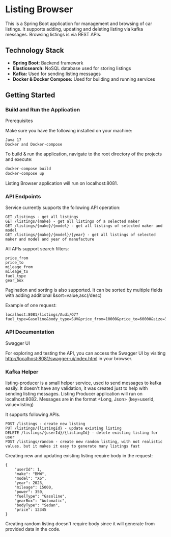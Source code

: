 # Listing Browser

This is a Spring Boot application for management and browsing of car listings. It supports adding, updating and deleting listing via kafka messages. Browsing listings is via REST APIs.

## Technology Stack

- **Spring Boot:** Backend framework
- **Elasticsearch:** NoSQL database used for storing listings
- **Kafka:** Used for sending listing messages
- **Docker & Docker Compose:** Used for building and running services

## Getting Started

### Build and Run the Application
Prerequisites

Make sure you have the following installed on your machine:

    Java 17
    Docker and Docker-compose

To build & run the application, navigate to the root directory of the projects and execute:

```bash
docker-compose build
docker-compose up
```

Listing Browser application will run on localhost:8081.

### API Endpoints

Service currently supports the following API operation:

    GET /listings - get all listings
    GET /listings/{make} - get all listings of a selected maker
    GET /listings/{make}/{model} - get all listings of selected maker and model
    GET /listings/{make}/{model}/{year} - get all listings of selected maker and model and year of manufacture

All APIs support search filters:
```
price_from
price_to
mileage_from
mileage_to
fuel_type
gear_box
```
Pagination and sorting is also supported. It can be sorted by multiple fields with adding additional &sort=value,asc(/desc)

Example of one request:
```
localhost:8081/listings/Audi/Q7?fuel_type=Gasoline&body_type=SUV&price_from=10000&price_to=60000&size=3&page=1&sort=make,asc&sort=model,desc
```



### API Documentation

Swagger UI

For exploring and testing the API, you can access the Swagger UI by visiting [http://localhost:8081/swagger-ui/index.html](http://localhost:8081/swagger-ui/index.html) in your browser.


### Kafka Helper
listing-producer is a small helper service, used to send messages to kafka easily. It doesn't have any validation, it was created just to help with sending listing messages.
Listing Producer application will run on localhost:8082.
Messages are in the format <Long, Json> (key=userId, value=listing)

It supports following APIs.

    POST /listings - create new listing
    PUT /listings/{listingId} - update existing listing
    DELETE /listings/{userId}/{listingId} - delete existing listing for user
    POST /listings/random - create new random listing, with not realistic values, but it makes it easy to generate many listings fast 

Creating new and updating existing listing require body in the request:
```
{
    "userId": 1,
    "make": "BMW",
    "model": "X6",
    "year": 2023,
    "mileage": 15000,
    "power": 350,
    "fuelType": "Gasoline",
    "gearBox": "Automatic",
    "bodyType": "Sedan",
    "price": 12345
}
```

Creating random listing doesn't require body since it will generate from provided data in the code.

